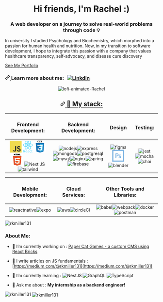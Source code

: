 <h1 align="center">Hi friends, I'm Rachel :)</h1>
<h3 align="center">A web developer on a journey to solve real-world problems through code 💡</h3>

<p dir="auto">In university I studied Psychology and Biochemistry, which morphed into a passion for human health and nutrition. Now, in my transition to software development, I hope to integrate this passion with a company that values healthcare transparency, self-advocacy, and disease cure discovery</p>

<a href="https://webdevrachel.com/" rel="nofollow">
  See My Portfolio
</a>

<h3 dir="auto">
  <a id="user-content-learn-more-about-me--" class="anchor" aria-hidden="true" href="#learn-more-about-me--">
    <svg class="octicon octicon-link" viewBox="0 0 16 16" version="1.1" width="16" height="16" aria-hidden="true">
      <path d="m7.775 3.275 1.25-1.25a3.5 3.5 0 1 1 4.95 4.95l-2.5 2.5a3.5 3.5 0 0 1-4.95 0 .751.751 0 0 1 .018-1.042.751.751 0 0 1 1.042-.018 1.998 1.998 0 0 0 2.83 0l2.5-2.5a2.002 2.002 0 0 0-2.83-2.83l-1.25 1.25a.751.751 0 0 1-1.042-.018.751.751 0 0 1-.018-1.042Zm-4.69 9.64a1.998 1.998 0 0 0 2.83 0l1.25-1.25a.751.751 0 0 1 1.042.018.751.751 0 0 1 .018 1.042l-1.25 1.25a3.5 3.5 0 1 1-4.95-4.95l2.5-2.5a3.5 3.5 0 0 1 4.95 0 .751.751 0 0 1-.018 1.042.751.751 0 0 1-1.042.018 1.998 1.998 0 0 0-2.83 0l-2.5 2.5a1.998 1.998 0 0 0 0 2.83Z"></path>
    </svg>
  </a>
  Learn more about me: 
  <a href="https://www.linkedin.com/in/rachel-miller-68a727bb/" rel="nofollow">
    <img src="https://camo.githubusercontent.com/a80d00f23720d0bc9f55481cfcd77ab79e141606829cf16ec43f8cacc7741e46/68747470733a2f2f696d672e736869656c64732e696f2f62616467652f4c696e6b6564496e2d3030373742353f7374796c653d666f722d7468652d6261646765266c6f676f3d6c696e6b6564696e266c6f676f436f6c6f723d7768697465" alt="LinkdIn" data-canonical-src="https://img.shields.io/badge/LinkedIn-0077B5?style=for-the-badge&amp;logo=linkedin&amp;logoColor=white" style="max-width: 100%; margin-left: 7px;">
  </a>
</h3>

<p align="center">
  <img src="https://github.com/rkmiller131/rkmiller131/assets/21061780/b9577eb9-b8bd-4425-97fc-ab94dc866afe" alt="lofi-animated-Rachel"/>
</p>

<h2 dir="auto" align="center">
  <a id="user-content--my-stack" class="anchor" aria-hidden="true" href="#-my-stack"><svg class="octicon octicon-link" viewBox="0 0 16 16" version="1.1" width="16" height="16" aria-hidden="true"><path d="m7.775 3.275 1.25-1.25a3.5 3.5 0 1 1 4.95 4.95l-2.5 2.5a3.5 3.5 0 0 1-4.95 0 .751.751 0 0 1 .018-1.042.751.751 0 0 1 1.042-.018 1.998 1.998 0 0 0 2.83 0l2.5-2.5a2.002 2.002 0 0 0-2.83-2.83l-1.25 1.25a.751.751 0 0 1-1.042-.018.751.751 0 0 1-.018-1.042Zm-4.69 9.64a1.998 1.998 0 0 0 2.83 0l1.25-1.25a.751.751 0 0 1 1.042.018.751.751 0 0 1 .018 1.042l-1.25 1.25a3.5 3.5 0 1 1-4.95-4.95l2.5-2.5a3.5 3.5 0 0 1 4.95 0 .751.751 0 0 1-.018 1.042.751.751 0 0 1-1.042.018 1.998 1.998 0 0 0-2.83 0l-2.5 2.5a1.998 1.998 0 0 0 0 2.83Z"></path></svg>
    📁 My stack:
  </a>
</h2>

|<h3>Frontend Development:</h3>| <h3>Backend Development:</h3>| <h3>Design</h3>| <h3>Testing:</h3>|
|:----------------------------:|:----------------------------:|:--------------:|:----------------:|
|<img src="https://raw.githubusercontent.com/devicons/devicon/master/icons/javascript/javascript-original.svg" alt="javascript" width="40" height="40" margin-right="3"/><img src="https://raw.githubusercontent.com/devicons/devicon/master/icons/react/react-original-wordmark.svg" alt="react" width="40" height="40" margin-right="3"/><img src="https://raw.githubusercontent.com/devicons/devicon/master/icons/css3/css3-original-wordmark.svg" alt="css3" width="40" height="40" margin-right="3"/><img src="https://raw.githubusercontent.com/devicons/devicon/master/icons/html5/html5-original-wordmark.svg" alt="html5" width="40" height="40" margin-right="3"/> ![Next JS](https://img.shields.io/badge/Next-black?style=for-the-badge&logo=next.js&logoColor=white) <img src="https://cdn.jsdelivr.net/gh/devicons/devicon/icons/tailwindcss/tailwindcss-original-wordmark.svg" alt="tailwind" width="40" height="40" margin-right="3"/>|<img src="https://img.shields.io/badge/Node.js-339933?style=for-the-badge&logo=nodedotjs&logoColor=white" alt="nodejs" margin-right="3"/><img src="https://img.shields.io/badge/Express.js-000000?style=for-the-badge&logo=express&logoColor=white" alt="express" margin-right="3"/><img src="https://img.shields.io/badge/MongoDB-4EA94B?style=for-the-badge&logo=mongodb&logoColor=white" alt="mongodb" margin-right="3"/><img src="https://img.shields.io/badge/PostgreSQL-316192?style=for-the-badge&logo=postgresql&logoColor=white" alt="postgresql" margin-right="3"/><img src="https://img.shields.io/badge/MySQL-005C84?style=for-the-badge&logo=mysql&logoColor=white" alt="mysql" margin-right="3"/><img src="https://img.shields.io/badge/Nginx-009639?style=for-the-badge&logo=nginx&logoColor=white" alt="nginx" margin-right="3"><img src="https://cdn.jsdelivr.net/gh/devicons/devicon/icons/spring/spring-original.svg" alt="spring" margin-right="3"><img src="https://www.vectorlogo.zone/logos/firebase/firebase-icon.svg" alt="firebase" width="40" height="40" margin-right="3"/>|<img src="https://www.vectorlogo.zone/logos/figma/figma-icon.svg" alt="figma" width="40" height="40" margin-right="3"/><img src="https://raw.githubusercontent.com/devicons/devicon/master/icons/photoshop/photoshop-line.svg" alt="photoshop" width="40" height="40" margin-right="3"/><img src="https://download.blender.org/branding/community/blender_community_badge_white.svg" alt="blender" width="40" height="40" margin-right="3"/>|<img src="https://www.vectorlogo.zone/logos/jestjsio/jestjsio-icon.svg" alt="jest" width="40" height="40" margin-right="3"/><img src="https://www.vectorlogo.zone/logos/mochajs/mochajs-icon.svg" alt="mocha" width="40" height="40" margin-right="3"/><img src="https://img.shields.io/badge/chai-A30701?style=for-the-badge&logo=chai&logoColor=white" alt="chai" margin-right="3"/>|


|<h3>Mobile Development:</h3>|<h3>Cloud Services:</h3>|<h3>Other Tools and Libraries:|
|:--------------------------:|:----------------------:|:----------------------------:|
|<img src="https://reactnative.dev/img/header_logo.svg" alt="reactnative" width="40" height="40" margin-right="3"/><img src="https://img.shields.io/badge/Expo-1B1F23?style=for-the-badge&logo=expo&logoColor=white" alt="expo" margin-right="3">|<img src="https://img.shields.io/badge/Amazon_AWS-FF9900?style=for-the-badge&logo=amazonaws&logoColor=white" alt="aws" margin-right="3"><img src="https://img.shields.io/badge/circleci-343434?style=for-the-badge&logo=circleci&logoColor=white" alt="circleCi"/>|<img src="https://img.shields.io/badge/Babel-F9DC3E?style=for-the-badge&logo=babel&logoColor=white" alt="babel" margin-right="3"/><img src="https://img.shields.io/badge/Webpack-8DD6F9?style=for-the-badge&logo=Webpack&logoColor=white" alt="webpack" margin-right="3"/><img src="https://cdn.jsdelivr.net/gh/devicons/devicon/icons/docker/docker-original.svg" alt="docker" width="40" height="40" margin-right="3"/><img src="https://www.vectorlogo.zone/logos/getpostman/getpostman-icon.svg" alt="postman" width="40" height="40" margin-right="3"/>|

<p align="left"> <img src="https://komarev.com/ghpvc/?username=rkmiller131&label=Profile%20views&color=0e75b6&style=flat" alt="rkmiller131" /> </p>

<p align="left" margin-top="10" margin-bottom="10">
  <h3>About Me:</h3>

- 🔭 I’m currently working on : [Paper Cat Games - a custom CMS using React Bricks](https://github.com/rkmiller131/cms-papercat)
  
- 📝 I write articles on JS fundamentals : [https://medium.com/@rkmiller131](https://medium.com/@rkmiller131)

- 🌱 I’m currently learning :  ![NestJS](https://img.shields.io/badge/nestjs-%23E0234E.svg?style=for-the-badge&logo=nestjs&logoColor=white)  ![GraphQL](https://img.shields.io/badge/-GraphQL-E10098?style=for-the-badge&logo=graphql&logoColor=white)  ![TypeScript](https://img.shields.io/badge/typescript-%23007ACC.svg?style=for-the-badge&logo=typescript&logoColor=white)

- 💬 Ask me about :  **My internship as a backend engineer!**

</p>


<p style="margin-top: 10px;"><img align="left" src="https://github-readme-stats.vercel.app/api/top-langs?username=rkmiller131&show_icons=true&locale=en&layout=compact" alt="rkmiller131" /></p>

<p style="margin-top:10px;">&nbsp;<img align="center" src="https://github-readme-stats.vercel.app/api?username=rkmiller131&show_icons=true&locale=en" alt="rkmiller131" /></p>
